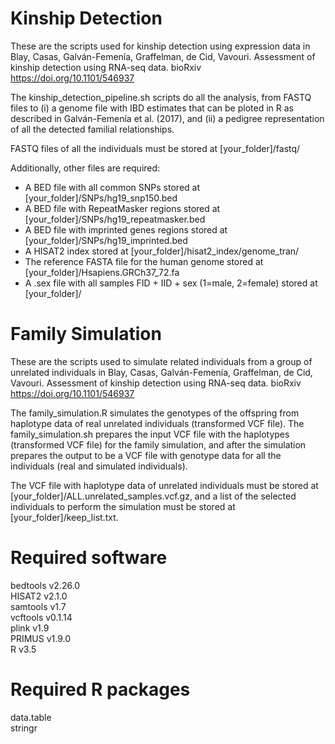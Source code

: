 # Kinship Detection

These are the scripts used for kinship detection using expression data in Blay, Casas, Galván-Femenía, Graffelman, de Cid, Vavouri. Assessment of kinship detection using RNA-seq data. bioRxiv https://doi.org/10.1101/546937

The kinship_detection_pipeline.sh scripts do all the analysis, from FASTQ files to (i) a genome file with IBD estimates that can be ploted in R as described in Galván-Femenía et al. (2017), and (ii) a pedigree representation of all the detected familial relationships.

FASTQ files of all the individuals must be stored at [your_folder]/fastq/

Additionally, other files are required:
- A BED file with all common SNPs stored at [your_folder]/SNPs/hg19_snp150.bed
- A BED file with RepeatMasker regions stored at [your_folder]/SNPs/hg19_repeatmasker.bed
- A BED file with imprinted genes regions stored at [your_folder]/SNPs/hg19_imprinted.bed
- A HISAT2 index stored at [your_folder]/hisat2_index/genome_tran/
- The reference FASTA file for the human genome stored at [your_folder]/Hsapiens.GRCh37_72.fa
- A .sex file with all samples FID + IID + sex (1=male, 2=female) stored at [your_folder]/

# Family Simulation

These are the scripts used to simulate related individuals from a group of unrelated individuals in Blay, Casas, Galván-Femenía, Graffelman, de Cid, Vavouri. Assessment of kinship detection using RNA-seq data. bioRxiv https://doi.org/10.1101/546937

The family_simulation.R simulates the genotypes of the offspring from haplotype data of real unrelated individuals (transformed VCF file). The family_simulation.sh prepares the input VCF file with the haplotypes (transformed VCF file) for the family simulation, and after the simulation prepares the output to be a VCF file with genotype data for all the individuals (real and simulated individuals).

The VCF file with haplotype data of unrelated individuals must be stored at [your_folder]/ALL.unrelated_samples.vcf.gz, and a list of the selected individuals to perform the simulation must be stored at [your_folder]/keep_list.txt.

# Required software

bedtools v2.26.0   
HISAT2 v2.1.0   
samtools v1.7   
vcftools v0.1.14   
plink v1.9   
PRIMUS v1.9.0   
R v3.5   


# Required R packages

data.table   
stringr   
